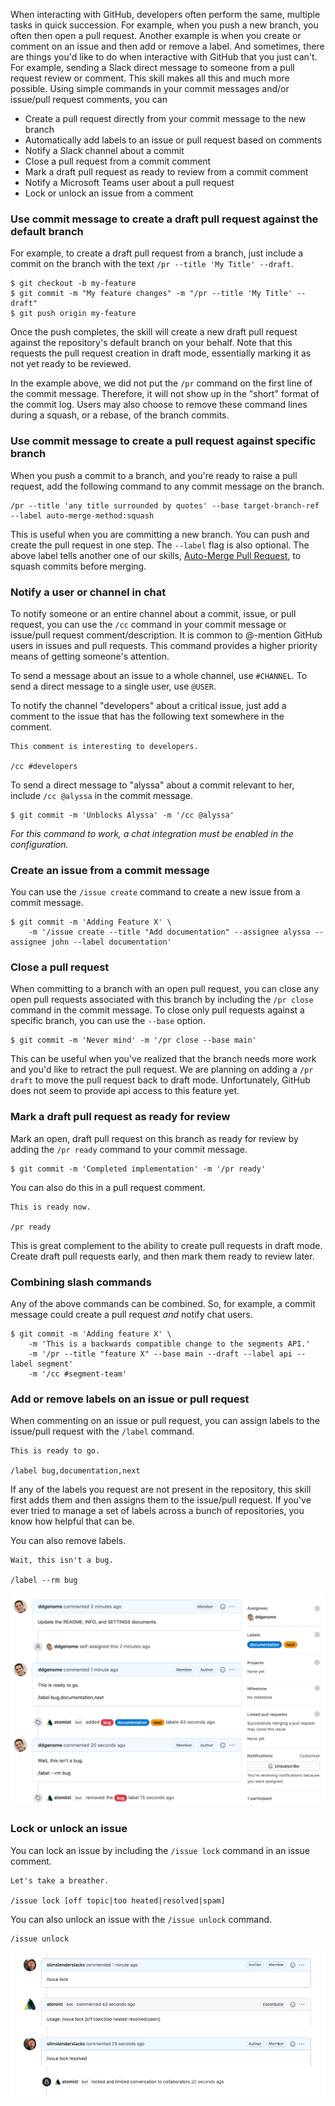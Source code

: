When interacting with GitHub, developers often perform the same, multiple tasks
in quick succession. For example, when you push a new branch, you often then
open a pull request. Another example is when you create or comment on an issue
and then add or remove a label. And sometimes, there are things you'd like to do
when interactive with GitHub that you just can't. For example, sending a Slack
direct message to someone from a pull request review or comment. This skill
makes all this and much more possible. Using simple commands in your commit
messages and/or issue/pull request comments, you can

-   Create a pull request directly from your commit message to the new branch
-   Automatically add labels to an issue or pull request based on comments
-   Notify a Slack channel about a commit
-   Close a pull request from a commit comment
-   Mark a draft pull request as ready to review from a commit comment
-   Notify a Microsoft Teams user about a pull request
-   Lock or unlock an issue from a comment

### Use commit message to create a draft pull request against the default branch

For example, to create a draft pull request from a branch, just include a commit
on the branch with the text `/pr --title 'My Title' --draft`.

```
$ git checkout -b my-feature
$ git commit -m "My feature changes" -m "/pr --title 'My Title' --draft"
$ git push origin my-feature
```

Once the push completes, the skill will create a new draft pull request against
the repository's default branch on your behalf. Note that this requests the pull
request creation in draft mode, essentially marking it as not yet ready to be
reviewed.

In the example above, we did not put the `/pr` command on the first line of the
commit message. Therefore, it will not show up in the "short" format of the
commit log. Users may also choose to remove these command lines during a squash,
or a rebase, of the branch commits.

### Use commit message to create a pull request against specific branch

When you push a commit to a branch, and you're ready to raise a pull request,
add the following command to any commit message on the branch.

```
/pr --title 'any title surrounded by quotes' --base target-branch-ref --label auto-merge-method:squash
```

This is useful when you are committing a new branch. You can push and create the
pull request in one step. The `--label` flag is also optional. The above label
tells another one of our skills,
[Auto-Merge Pull Request](https://go.atomist.com/catalog/skills/atomist/github-auto-merge-skill),
to squash commits before merging.

### Notify a user or channel in chat

To notify someone or an entire channel about a commit, issue, or pull request,
you can use the `/cc` command in your commit message or issue/pull request
comment/description. It is common to @-mention GitHub users in issues and pull
requests. This command provides a higher priority means of getting someone's
attention.

To send a message about an issue to a whole channel, use `#CHANNEL`. To send a
direct message to a single user, use `@USER`.

To notify the channel "developers" about a critical issue, just add a comment to
the issue that has the following text somewhere in the comment.

```
This comment is interesting to developers.

/cc #developers
```

To send a direct message to "alyssa" about a commit relevant to her, include
`/cc @alyssa` in the commit message.

```
$ git commit -m 'Unblocks Alyssa' -m '/cc @alyssa'
```

_For this command to work, a chat integration must be enabled in the
configuration._

### Create an issue from a commit message

You can use the `/issue create` command to create a new issue from a commit
message.

```
$ git commit -m 'Adding Feature X' \
    -m '/issue create --title "Add documentation" --assignee alyssa --assignee john --label documentation'
```

### Close a pull request

When committing to a branch with an open pull request, you can close any open
pull requests associated with this branch by including the `/pr close` command
in the commit message. To close only pull requests against a specific branch,
you can use the `--base` option.

```
$ git commit -m 'Never mind' -m '/pr close --base main'
```

This can be useful when you've realized that the branch needs more work and
you'd like to retract the pull request. We are planning on adding a `/pr draft`
to move the pull request back to draft mode. Unfortunately, GitHub does not seem
to provide api access to this feature yet.

### Mark a draft pull request as ready for review

Mark an open, draft pull request on this branch as ready for review by adding
the `/pr ready` command to your commit message.

```
$ git commit -m 'Completed implementation' -m '/pr ready'
```

You can also do this in a pull request comment.

```
This is ready now.

/pr ready
```

This is great complement to the ability to create pull requests in draft mode.
Create draft pull requests early, and then mark them ready to review later.

### Combining slash commands

Any of the above commands can be combined. So, for example, a commit message
could create a pull request _and_ notify chat users.

```
$ git commit -m 'Adding feature X' \
    -m 'This is a backwards compatible change to the segments API.'
	-m '/pr --title "feature X" --base main --draft --label api --label segment'
	-m '/cc #segment-team'
```

### Add or remove labels on an issue or pull request

When commenting on an issue or pull request, you can assign labels to the
issue/pull request with the `/label` command.

```
This is ready to go.

/label bug,documentation,next
```

If any of the labels you request are not present in the repository, this skill
first adds them and then assigns them to the issue/pull request. If you've ever
tried to manage a set of labels across a bunch of repositories, you know how
helpful that can be.

You can also remove labels.

```
Wait, this isn't a bug.

/label --rm bug
```

![Label an issue](docs/images/label.png)

### Lock or unlock an issue

You can lock an issue by including the `/issue lock` command in an issue
comment.

```
Let's take a breather.

/issue lock [off topic|too heated|resolved|spam]
```

You can also unlock an issue with the `/issue unlock` command.

```
/issue unlock
```

![Lock an issue](docs/images/lock.png)
